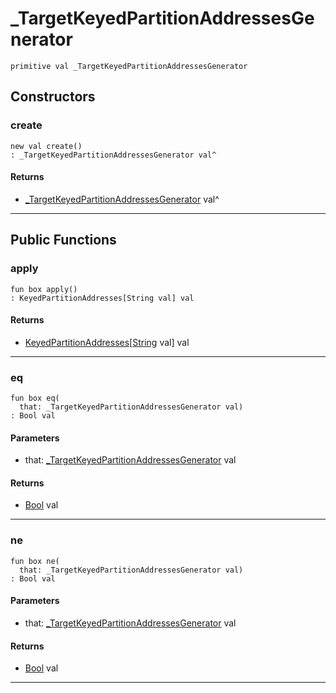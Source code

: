# _TargetKeyedPartitionAddressesGenerator

```pony
primitive val _TargetKeyedPartitionAddressesGenerator
```

## Constructors

### create

```pony
new val create()
: _TargetKeyedPartitionAddressesGenerator val^
```

#### Returns

* [_TargetKeyedPartitionAddressesGenerator](wallaroo-core-initialization-_TargetKeyedPartitionAddressesGenerator) val^

---

## Public Functions

### apply

```pony
fun box apply()
: KeyedPartitionAddresses[String val] val
```

#### Returns

* [KeyedPartitionAddresses](wallaroo-core-topology-KeyedPartitionAddresses)\[[String](builtin-String) val\] val

---

### eq

```pony
fun box eq(
  that: _TargetKeyedPartitionAddressesGenerator val)
: Bool val
```
#### Parameters

*   that: [_TargetKeyedPartitionAddressesGenerator](wallaroo-core-initialization-_TargetKeyedPartitionAddressesGenerator) val

#### Returns

* [Bool](builtin-Bool) val

---

### ne

```pony
fun box ne(
  that: _TargetKeyedPartitionAddressesGenerator val)
: Bool val
```
#### Parameters

*   that: [_TargetKeyedPartitionAddressesGenerator](wallaroo-core-initialization-_TargetKeyedPartitionAddressesGenerator) val

#### Returns

* [Bool](builtin-Bool) val

---


